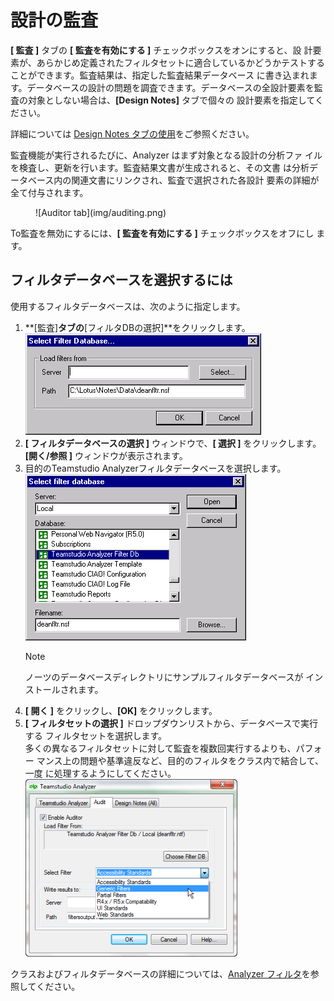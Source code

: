 # 設計の監査

**[ 監査 ]** タブの **[ 監査を有効にする ]** チェックボックスをオンにすると、設 計要素が、あらかじめ定義されたフィルタセットに適合しているかどうかテストすることができます。監査結果は、指定した監査結果データベース に書き込まれます。データベースの設計の問題を調査できます。データベースの全設計要素を監査の対象としない場合は、**[Design Notes]** タブで個々の 設計要素を指定してください。

詳細については [Design Notes タブの使用](designtab.md)をご参照ください。

監査機能が実行されるたびに、Analyzer はまず対象となる設計の分析ファ イルを検査し、更新を行います。監査結果文書が生成されると、その文書 は分析データベース内の関連文書にリンクされ、監査で選択された各設計 要素の詳細が全て付与されます。

<figure markdown="1">
  ![Auditor tab](img/auditing.png)
</figure>

To監査を無効にするには、**[ 監査を有効にする ]** チェックボックスをオフにし ます。

## フィルタデータベースを選択するには
使用するフィルタデータベースは、次のように指定します。

1. **[監査]**タブの**[フィルタDBの選択]**をクリックします。  
   ![Select Filter Database](img/auditing2.png)
2. **[ フィルタデータベースの選択 ]** ウィンドウで、**[ 選択 ]** をクリックします。  
   **[開く/参照 ]** ウィンドウが表示されます。
3. 目的のTeamstudio Analyzerフィルタデータベースを選択します。  
   ![File Picker](img/auditing3.png)
   <div class="admonition">
     <p class="admonition-title">Note</p>
     <p>ノーツのデータベースディレクトリにサンプルフィルタデータベースが インストールされます。</p>
   </div>
4. **[ 開く ]** をクリックし、**[OK]** をクリックします。
5. **[ フィルタセットの選択 ]** ドロップダウンリストから、データベースで実行する フィルタセットを選択します。  
   多くの異なるフィルタセットに対して監査を複数回実行するよりも、パフォー マンス上の問題や基準違反など、目的のフィルタをクラス内で結合して、一度 に処理するようにしてください。  
   ![Choose Filter Set](img/auditing4.png)
   
クラスおよびフィルタデータベースの詳細については、[Analyzer フィルタ](filters.md)を参照してください。